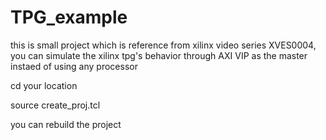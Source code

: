 # TPG_example
this is small project which is reference from xilinx video series XVES0004, you can simulate the xilinx tpg's behavior through AXI VIP as the master instaed of using any processor


cd your location

source create_proj.tcl

you can rebuild the project

